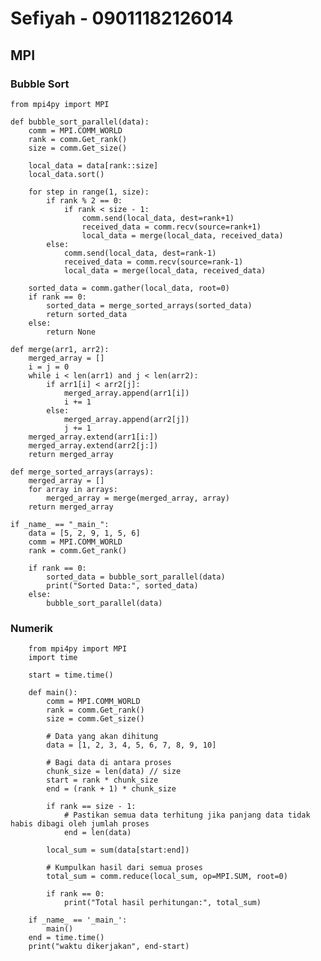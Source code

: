 # Sefiyah - 09011182126014

## MPI

### Bubble Sort
    from mpi4py import MPI
    
    def bubble_sort_parallel(data):
        comm = MPI.COMM_WORLD
        rank = comm.Get_rank()
        size = comm.Get_size()
        
        local_data = data[rank::size]
        local_data.sort()
        
        for step in range(1, size):
            if rank % 2 == 0:
                if rank < size - 1:
                    comm.send(local_data, dest=rank+1)
                    received_data = comm.recv(source=rank+1)
                    local_data = merge(local_data, received_data)
            else:
                comm.send(local_data, dest=rank-1)
                received_data = comm.recv(source=rank-1)
                local_data = merge(local_data, received_data)
        
        sorted_data = comm.gather(local_data, root=0)
        if rank == 0:
            sorted_data = merge_sorted_arrays(sorted_data)
            return sorted_data
        else:
            return None
    
    def merge(arr1, arr2):
        merged_array = []
        i = j = 0
        while i < len(arr1) and j < len(arr2):
            if arr1[i] < arr2[j]:
                merged_array.append(arr1[i])
                i += 1
            else:
                merged_array.append(arr2[j])
                j += 1
        merged_array.extend(arr1[i:])
        merged_array.extend(arr2[j:])
        return merged_array
    
    def merge_sorted_arrays(arrays):
        merged_array = []
        for array in arrays:
            merged_array = merge(merged_array, array)
        return merged_array
    
    if _name_ == "_main_":
        data = [5, 2, 9, 1, 5, 6]
        comm = MPI.COMM_WORLD
        rank = comm.Get_rank()
        
        if rank == 0:
            sorted_data = bubble_sort_parallel(data)
            print("Sorted Data:", sorted_data)
        else:
            bubble_sort_parallel(data)

### Numerik
        from mpi4py import MPI
        import time
        
        start = time.time()
        
        def main():
            comm = MPI.COMM_WORLD
            rank = comm.Get_rank()
            size = comm.Get_size()
        
            # Data yang akan dihitung
            data = [1, 2, 3, 4, 5, 6, 7, 8, 9, 10]
        
            # Bagi data di antara proses
            chunk_size = len(data) // size
            start = rank * chunk_size
            end = (rank + 1) * chunk_size
        
            if rank == size - 1:
                # Pastikan semua data terhitung jika panjang data tidak habis dibagi oleh jumlah proses
                end = len(data)
        
            local_sum = sum(data[start:end])
        
            # Kumpulkan hasil dari semua proses
            total_sum = comm.reduce(local_sum, op=MPI.SUM, root=0)
        
            if rank == 0:
                print("Total hasil perhitungan:", total_sum)
        
        if _name_ == '_main_':
            main()
        end = time.time()
        print("waktu dikerjakan", end-start)

